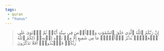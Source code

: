 ```yaml
---
tags: 
 - quran 
 - "Yunus"
---
```


> إِنَّ رَبَّكُمُ ٱللَّهُ ٱلَّذِي خَلَقَ ٱلسَّمَٰوَٰتِ وَٱلۡأَرۡضَ فِي سِتَّةِ أَيَّامٖ ثُمَّ ٱسۡتَوَىٰ عَلَى ٱلۡعَرۡشِۖ يُدَبِّرُ ٱلۡأَمۡرَۖ مَا مِن شَفِيعٍ إِلَّا مِنۢ بَعۡدِ إِذۡنِهِۦۚ ذَٰلِكُمُ ٱللَّهُ رَبُّكُمۡ فَٱعۡبُدُوهُۚ أَفَلَا تَذَكَّرُونَ
